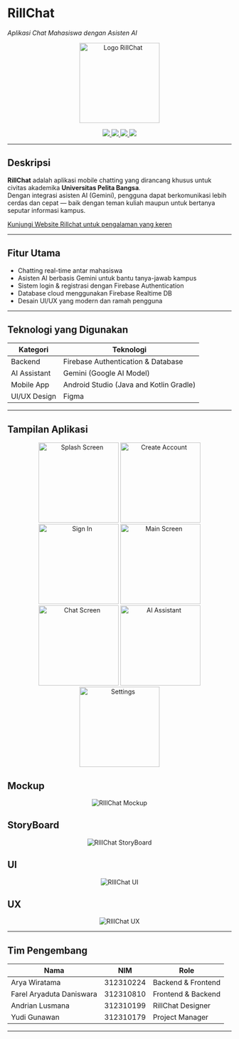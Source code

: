 # RillChat  
_Aplikasi Chat Mahasiswa dengan Asisten AI_

<p align="center">
  <img src="/ss/r-new-logo-rillchat.png" alt="Logo RillChat" width="180">
</p>

<p align="center">
  <a href="https://developer.android.com/studio">
    <img src="https://img.shields.io/badge/Built%20With-Android%20Studio-brightgreen.svg?style=flat-square&logo=android" />
  </a>
  <a href="https://firebase.google.com/">
    <img src="https://img.shields.io/badge/Backend-Firebase-ffca28?style=flat-square&logo=firebase" />
  </a>
  <a href="https://ai.meta.com/gemini/">
    <img src="https://img.shields.io/badge/AI%20Model-Gemini-blueviolet?style=flat-square" />
  </a>
  <a href="https://www.figma.com/design/6YdAhqK75cbOjaqPd6lkv5/UI-RILLCHAT?node-id=1-4">
    <img src="https://img.shields.io/badge/UI%2FUX-Figma-blue?style=flat-square&logo=figma" />
  </a>
</p>

---

## Deskripsi

**RillChat** adalah aplikasi mobile chatting yang dirancang khusus untuk civitas akademika **Universitas Pelita Bangsa**.  
Dengan integrasi asisten AI (Gemini), pengguna dapat berkomunikasi lebih cerdas dan cepat — baik dengan teman kuliah maupun untuk bertanya seputar informasi kampus.

[Kunjungi Website Rillchat untuk pengalaman yang keren](https://rillchat-apps.vercel.app/)

---

## Fitur Utama

- Chatting real-time antar mahasiswa
- Asisten AI berbasis Gemini untuk bantu tanya-jawab kampus
- Sistem login & registrasi dengan Firebase Authentication
- Database cloud menggunakan Firebase Realtime DB
- Desain UI/UX yang modern dan ramah pengguna

---

## Teknologi yang Digunakan

| Kategori       | Teknologi                          |
|----------------|-------------------------------------|
| Backend        | Firebase Authentication & Database |
| AI Assistant   | Gemini (Google AI Model)              |
| Mobile App     | Android Studio (Java and Kotlin Gradle) |
| UI/UX Design   | Figma                              |

---

## Tampilan Aplikasi

<p align="center">
  <img src="/ss/r-new-splash.jpg" width="180" alt="Splash Screen">
  <img src="/ss/r-new-signup.jpg" width="180" alt="Create Account">
  <img src="/ss/r-new-login.jpg" width="180" alt="Sign In">
  <img src="/ss/r-new-main-act.jpg" width="180" alt="Main Screen">
  <img src="/ss/r-main-chat-fatur.jpg" width="180" alt="Chat Screen">
  <img src="/ss/r-new-ai-chatjpg.jpg" width="180" alt="AI Assistant">
  <img src="/ss/r-new-settings.jpg" width="180" alt="Settings">
</p>

## Mockup 
<p align="center">
    <img src="/ss/really-new-mockup.png" alt="RIllChat Mockup">
<p>

## StoryBoard 
<p align="center">
    <img src="/ss/really-new-story.png" alt="RIllChat StoryBoard">
<p>

## UI 
<p align="center">
    <img src="/ss/really-new-ui.png" alt="RIllChat UI">
<p>

## UX
<p align="center">
    <img src="/ss/really-new-ux.png" alt="RIllChat UX">
<p>

<!-- 🎨 [Lihat Lengkap di Figma](https://www.figma.com/design/6YdAhqK75cbOjaqPd6lkv5/UI-RILLCHAT?node-id=1-4) -->

---

## Tim Pengembang

| Nama                         | NIM           | Role |
|------------------------------|---------------|----- |
| Arya Wiratama                | 312310224     | Backend & Frontend |
| Farel Aryaduta Daniswara     | 312310810     | Frontend & Backend | 
| Andrian Lusmana              | 312310199     | RillChat Designer |
| Yudi Gunawan                 | 312310179     | Project Manager |

---

